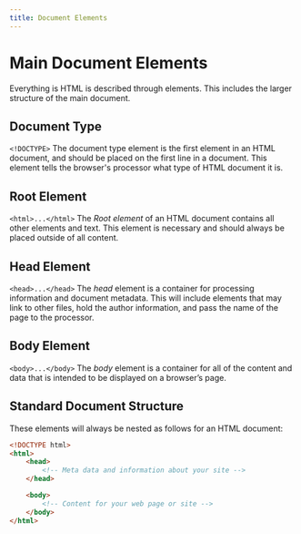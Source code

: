 ```yaml
---
title: Document Elements
---
```

# Main Document Elements

Everything is HTML is described through elements. This includes the larger structure of the main document.

## Document Type
`<!DOCTYPE>`
The document type element is the first element in an HTML document, and should be placed on the first line in a document. This element tells the browser's processor what type of HTML document it is.

## Root Element
`<html>...</html>`
The _Root element_ of an HTML document contains all other elements and text. This element is necessary and should always be placed outside of all content.

## Head Element
`<head>...</head>`
The _head_ element is a container for processing information and document metadata. This will include elements that may link to other files, hold the author information, and pass the name of the page to the processor.

## Body Element
`<body>...</body>`
The _body_ element is a container for all of the content and data that is intended to be displayed on a browser’s page.

## Standard Document Structure
These elements will always be nested as follows for an HTML document:

```html
<!DOCTYPE html>
<html>
    <head>
        <!-- Meta data and information about your site -->
    </head>

    <body>
        <!-- Content for your web page or site -->
    </body>
</html>
```